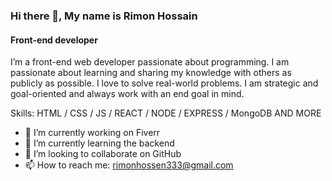 ### Hi there 👋, My name is Rimon Hossain
#### Front-end developer

I’m a front-end web developer passionate about programming. I am passionate about learning and sharing my knowledge with others as publicly as possible. I love to solve real-world problems. I am strategic and goal-oriented and always work with an end goal in mind. 

Skills: HTML / CSS / JS / REACT / NODE / EXPRESS / MongoDB AND MORE

- 🔭 I’m currently working on Fiverr 
- 🌱 I’m currently learning the backend 
- 👯 I’m looking to collaborate on GitHub 
- 📫 How to reach me: rimonhossen333@gmail.com 




